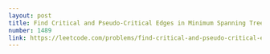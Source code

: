 ```yaml
---
layout: post
title: Find Critical and Pseudo-Critical Edges in Minimum Spanning Tree
number: 1489
link: https://leetcode.com/problems/find-critical-and-pseudo-critical-edges-in-minimum-spanning-tree
---
```


